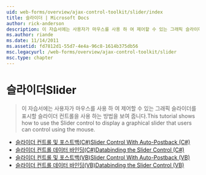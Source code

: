 ```yaml
---
uid: web-forms/overview/ajax-control-toolkit/slider/index
title: 슬라이더 | Microsoft Docs
author: rick-anderson
description: 이 자습서에는 사용자가 마우스를 사용 하 여 제어할 수 있는 그래픽 슬라이더를 표시할 슬라이더 컨트롤을 사용 하는 방법을 보여 줍니다.
ms.author: riande
ms.date: 11/14/2011
ms.assetid: fd7812d1-55d7-4e4a-96c8-1614b375db56
msc.legacyurl: /web-forms/overview/ajax-control-toolkit/slider
msc.type: chapter
---
```

<a name="slider"></a><span data-ttu-id="fa27c-103">슬라이더</span><span class="sxs-lookup"><span data-stu-id="fa27c-103">Slider</span></span>
====================
> <span data-ttu-id="fa27c-104">이 자습서에는 사용자가 마우스를 사용 하 여 제어할 수 있는 그래픽 슬라이더를 표시할 슬라이더 컨트롤을 사용 하는 방법을 보여 줍니다.</span><span class="sxs-lookup"><span data-stu-id="fa27c-104">This tutorial shows how to use the Slider control to display a graphical slider that users can control using the mouse.</span></span>


- [<span data-ttu-id="fa27c-105">슬라이더 컨트롤 및 포스트백(C#)</span><span class="sxs-lookup"><span data-stu-id="fa27c-105">Slider Control With Auto-Postback (C#)</span></span>](using-the-slider-control-with-auto-postback-cs.md)
- [<span data-ttu-id="fa27c-106">슬라이더 컨트롤 데이터 바인딩(C#)</span><span class="sxs-lookup"><span data-stu-id="fa27c-106">Databinding the Slider Control (C#)</span></span>](databinding-the-slider-control-cs.md)
- [<span data-ttu-id="fa27c-107">슬라이더 컨트롤 및 포스트백(VB)</span><span class="sxs-lookup"><span data-stu-id="fa27c-107">Slider Control With Auto-Postback (VB)</span></span>](using-the-slider-control-with-auto-postback-vb.md)
- [<span data-ttu-id="fa27c-108">슬라이더 컨트롤 데이터 바인딩(VB)</span><span class="sxs-lookup"><span data-stu-id="fa27c-108">Databinding the Slider Control (VB)</span></span>](databinding-the-slider-control-vb.md)
